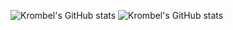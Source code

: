 ![Krombel's GitHub stats](https://github-readme-stats.vercel.app/api?username=krombel&count_private=true&show_icons=true&theme=gotham&include_all_commits=true)
![Krombel's GitHub stats](https://github-readme-stats.vercel.app/api/top-langs?username=krombel&count_private=true&show_icons=true&theme=gotham&include_all_commits=true&langs_count=5)

<!--
**krombel/krombel** is a ✨ _special_ ✨ repository because its `README.md` (this file) appears on your GitHub profile.

Here are some ideas to get you started:

- 🔭 I’m currently working on ...
- 🌱 I’m currently learning ...
- 👯 I’m looking to collaborate on ...
- 🤔 I’m looking for help with ...
- 💬 Ask me about ...
- 📫 How to reach me: ...
- 😄 Pronouns: ...
- ⚡ Fun fact: ...
-->
